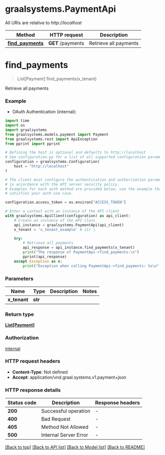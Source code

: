 # graalsystems.PaymentApi

All URIs are relative to *http://localhost*

Method | HTTP request | Description
------------- | ------------- | -------------
[**find_payments**](PaymentApi.md#find_payments) | **GET** /payments | Retrieve all payments


# **find_payments**
> List[Payment] find_payments(x_tenant)

Retrieve all payments

### Example

* OAuth Authentication (internal):

```python
import time
import os
import graalsystems
from graalsystems.models.payment import Payment
from graalsystems.rest import ApiException
from pprint import pprint

# Defining the host is optional and defaults to http://localhost
# See configuration.py for a list of all supported configuration parameters.
configuration = graalsystems.Configuration(
    host = "http://localhost"
)

# The client must configure the authentication and authorization parameters
# in accordance with the API server security policy.
# Examples for each auth method are provided below, use the example that
# satisfies your auth use case.

configuration.access_token = os.environ["ACCESS_TOKEN"]

# Enter a context with an instance of the API client
with graalsystems.ApiClient(configuration) as api_client:
    # Create an instance of the API class
    api_instance = graalsystems.PaymentApi(api_client)
    x_tenant = 'x_tenant_example' # str | 

    try:
        # Retrieve all payments
        api_response = api_instance.find_payments(x_tenant)
        print("The response of PaymentApi->find_payments:\n")
        pprint(api_response)
    except Exception as e:
        print("Exception when calling PaymentApi->find_payments: %s\n" % e)
```



### Parameters


Name | Type | Description  | Notes
------------- | ------------- | ------------- | -------------
 **x_tenant** | **str**|  | 

### Return type

[**List[Payment]**](Payment.md)

### Authorization

[internal](../README.md#internal)

### HTTP request headers

 - **Content-Type**: Not defined
 - **Accept**: application/vnd.graal.systems.v1.payment+json

### HTTP response details

| Status code | Description | Response headers |
|-------------|-------------|------------------|
**200** | Successful operation |  -  |
**400** | Bad Request |  -  |
**405** | Method Not Allowed |  -  |
**500** | Internal Server Error |  -  |

[[Back to top]](#) [[Back to API list]](../README.md#documentation-for-api-endpoints) [[Back to Model list]](../README.md#documentation-for-models) [[Back to README]](../README.md)

